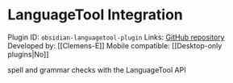 # LanguageTool Integration

Plugin ID: `obsidian-languagetool-plugin`
Links: [GitHub repository](https://github.com/Clemens-E/obsidian-languagetool-plugin)
Developed by: [[Clemens-E]]
Mobile compatible: [[Desktop-only plugins|No]]

spell and grammar checks with the LanguageTool API
